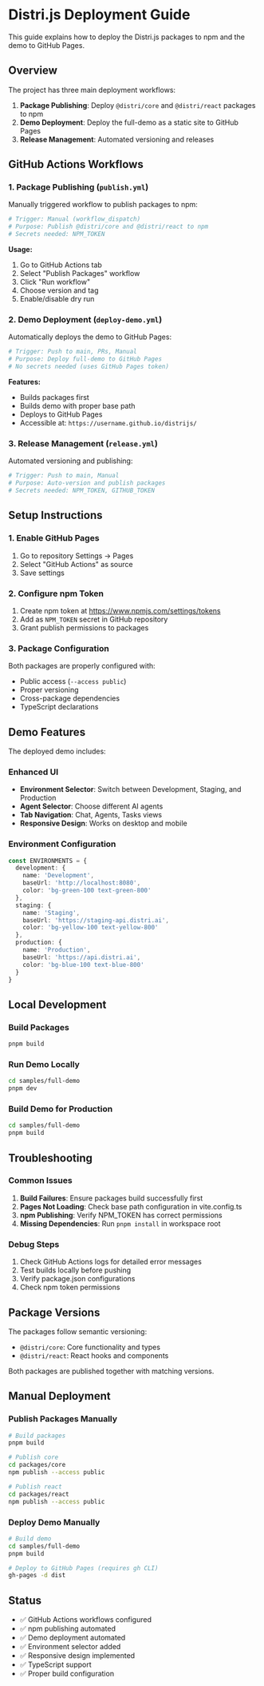 # Distri.js Deployment Guide

This guide explains how to deploy the Distri.js packages to npm and the demo to GitHub Pages.

## Overview

The project has three main deployment workflows:

1. **Package Publishing**: Deploy `@distri/core` and `@distri/react` packages to npm
2. **Demo Deployment**: Deploy the full-demo as a static site to GitHub Pages
3. **Release Management**: Automated versioning and releases

## GitHub Actions Workflows

### 1. Package Publishing (`publish.yml`)

Manually triggered workflow to publish packages to npm:

```yaml
# Trigger: Manual (workflow_dispatch)
# Purpose: Publish @distri/core and @distri/react to npm
# Secrets needed: NPM_TOKEN
```

**Usage:**
1. Go to GitHub Actions tab
2. Select "Publish Packages" workflow
3. Click "Run workflow"
4. Choose version and tag
5. Enable/disable dry run

### 2. Demo Deployment (`deploy-demo.yml`)

Automatically deploys the demo to GitHub Pages:

```yaml
# Trigger: Push to main, PRs, Manual
# Purpose: Deploy full-demo to GitHub Pages
# No secrets needed (uses GitHub Pages token)
```

**Features:**
- Builds packages first
- Builds demo with proper base path
- Deploys to GitHub Pages
- Accessible at: `https://username.github.io/distrijs/`

### 3. Release Management (`release.yml`)

Automated versioning and publishing:

```yaml
# Trigger: Push to main, Manual
# Purpose: Auto-version and publish packages
# Secrets needed: NPM_TOKEN, GITHUB_TOKEN
```

## Setup Instructions

### 1. Enable GitHub Pages

1. Go to repository Settings → Pages
2. Select "GitHub Actions" as source
3. Save settings

### 2. Configure npm Token

1. Create npm token at https://www.npmjs.com/settings/tokens
2. Add as `NPM_TOKEN` secret in GitHub repository
3. Grant publish permissions to packages

### 3. Package Configuration

Both packages are properly configured with:
- Public access (`--access public`)
- Proper versioning
- Cross-package dependencies
- TypeScript declarations

## Demo Features

The deployed demo includes:

### Enhanced UI
- **Environment Selector**: Switch between Development, Staging, and Production
- **Agent Selector**: Choose different AI agents
- **Tab Navigation**: Chat, Agents, Tasks views
- **Responsive Design**: Works on desktop and mobile

### Environment Configuration
```typescript
const ENVIRONMENTS = {
  development: {
    name: 'Development',
    baseUrl: 'http://localhost:8080',
    color: 'bg-green-100 text-green-800'
  },
  staging: {
    name: 'Staging',
    baseUrl: 'https://staging-api.distri.ai',
    color: 'bg-yellow-100 text-yellow-800'
  },
  production: {
    name: 'Production',
    baseUrl: 'https://api.distri.ai',
    color: 'bg-blue-100 text-blue-800'
  }
}
```

## Local Development

### Build Packages
```bash
pnpm build
```

### Run Demo Locally
```bash
cd samples/full-demo
pnpm dev
```

### Build Demo for Production
```bash
cd samples/full-demo
pnpm build
```

## Troubleshooting

### Common Issues

1. **Build Failures**: Ensure packages build successfully first
2. **Pages Not Loading**: Check base path configuration in vite.config.ts
3. **npm Publishing**: Verify NPM_TOKEN has correct permissions
4. **Missing Dependencies**: Run `pnpm install` in workspace root

### Debug Steps

1. Check GitHub Actions logs for detailed error messages
2. Test builds locally before pushing
3. Verify package.json configurations
4. Check npm token permissions

## Package Versions

The packages follow semantic versioning:
- `@distri/core`: Core functionality and types
- `@distri/react`: React hooks and components

Both packages are published together with matching versions.

## Manual Deployment

### Publish Packages Manually
```bash
# Build packages
pnpm build

# Publish core
cd packages/core
npm publish --access public

# Publish react
cd packages/react
npm publish --access public
```

### Deploy Demo Manually
```bash
# Build demo
cd samples/full-demo
pnpm build

# Deploy to GitHub Pages (requires gh CLI)
gh-pages -d dist
```

## Status

- ✅ GitHub Actions workflows configured
- ✅ npm publishing automated
- ✅ Demo deployment automated
- ✅ Environment selector added
- ✅ Responsive design implemented
- ✅ TypeScript support
- ✅ Proper build configuration